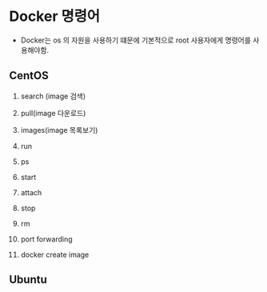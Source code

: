 # Docker 명령어
- Docker는 os 의 자원을 사용하기 떄문에 기본적으로 root 사용자에게 명령어를 사용해야함.
## CentOS
1. search (image 검색)

2. pull(image 다운로드)

3. images(image 목록보기)

4. run

5. ps

6. start

7. attach

8. stop

9. rm

10. port forwarding

11. docker create image

## Ubuntu

